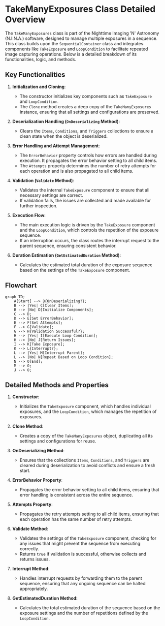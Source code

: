 # TakeManyExposures Class Detailed Overview

The `TakeManyExposures` class is part of the Nighttime Imaging 'N' Astronomy (N.I.N.A.) software, designed to manage multiple exposures in a sequence. This class builds upon the `SequentialContainer` class and integrates components like `TakeExposure` and `LoopCondition` to facilitate repeated image capturing operations. Below is a detailed breakdown of its functionalities, logic, and methods.

## Key Functionalities

1. **Initialization and Cloning**:
   - The constructor initializes key components such as `TakeExposure` and `LoopCondition`.
   - The `Clone` method creates a deep copy of the `TakeManyExposures` instance, ensuring that all settings and configurations are preserved.

2. **Deserialization Handling (`OnDeserializing` Method)**:
   - Clears the `Items`, `Conditions`, and `Triggers` collections to ensure a clean state when the object is deserialized.

3. **Error Handling and Attempt Management**:
   - The `ErrorBehavior` property controls how errors are handled during execution. It propagates the error behavior setting to all child items.
   - The `Attempts` property determines the number of retry attempts for each operation and is also propagated to all child items.

4. **Validation (`Validate` Method)**:
   - Validates the internal `TakeExposure` component to ensure that all necessary settings are correct.
   - If validation fails, the issues are collected and made available for further inspection.

5. **Execution Flow**:
   - The main execution logic is driven by the `TakeExposure` component and the `LoopCondition`, which controls the repetition of the exposure sequence.
   - If an interruption occurs, the class routes the interrupt request to the parent sequence, ensuring consistent behavior.

6. **Duration Estimation (`GetEstimatedDuration` Method)**:
   - Calculates the estimated total duration of the exposure sequence based on the settings of the `TakeExposure` component.

## Flowchart

```mermaid
graph TD;
    A[Start] --> B{OnDeserializing?};
    B --> |Yes| C[Clear Items];
    B --> |No| D[Initialize Components];
    C --> D;
    D --> E[Set ErrorBehavior];
    E --> F[Set Attempts];
    F --> G[Validate];
    G --> H{Validation Successful?};
    H --> |Yes| I[Execute Loop Condition];
    H --> |No| J[Return Issues];
    I --> K[Take Exposure];
    K --> L{Interrupt?};
    L --> |Yes| M[Interrupt Parent];
    L --> |No| N[Repeat Based on Loop Condition];
    N --> O[End];
    M --> O;
    J --> O;
```

## Detailed Methods and Properties

1. **Constructor**:
   - Initializes the `TakeExposure` component, which handles individual exposures, and the `LoopCondition`, which manages the repetition of exposures.

2. **Clone Method**:
   - Creates a copy of the `TakeManyExposures` object, duplicating all its settings and configurations for reuse.

3. **OnDeserializing Method**:
   - Ensures that the collections `Items`, `Conditions`, and `Triggers` are cleared during deserialization to avoid conflicts and ensure a fresh start.

4. **ErrorBehavior Property**:
   - Propagates the error behavior setting to all child items, ensuring that error handling is consistent across the entire sequence.

5. **Attempts Property**:
   - Propagates the retry attempts setting to all child items, ensuring that each operation has the same number of retry attempts.

6. **Validate Method**:
   - Validates the settings of the `TakeExposure` component, checking for any issues that might prevent the sequence from executing correctly.
   - Returns `true` if validation is successful, otherwise collects and returns issues.

7. **Interrupt Method**:
   - Handles interrupt requests by forwarding them to the parent sequence, ensuring that any ongoing sequence can be halted appropriately.

8. **GetEstimatedDuration Method**:
   - Calculates the total estimated duration of the sequence based on the exposure settings and the number of repetitions defined by the `LoopCondition`.
